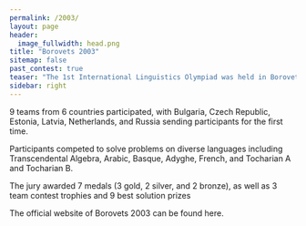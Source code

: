 ```yaml
---
permalink: /2003/
layout: page
header:
  image_fullwidth: head.png
title: "Borovets 2003"
sitemap: false
past_contest: true
teaser: "The 1st International Linguistics Olympiad was held in Borovets, Bulgaria from September 6 to September 12, 2003."
sidebar: right
---
```


9 teams from 6 countries participated, with Bulgaria, Czech Republic, Estonia, Latvia, Netherlands, and Russia sending participants for the first time.

Participants competed to solve problems on diverse languages including Transcendental Algebra, Arabic, Basque, Adyghe, French, and Tocharian A and Tocharian B.

The jury awarded 7 medals (3 gold, 2 silver, and 2 bronze), as well as 3 team contest trophies and 9 best solution prizes

The official website of Borovets 2003 can be found here.